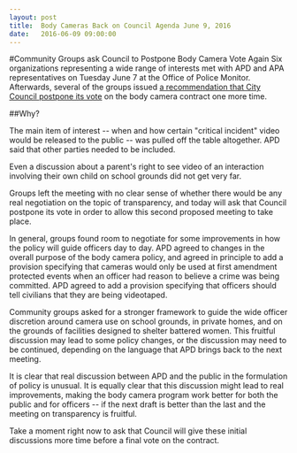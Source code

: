 ```yaml
---
layout: post
title:  Body Cameras Back on Council Agenda June 9, 2016
date:   2016-06-09 09:00:00
---
```


#Community Groups ask Council to Postpone Body Camera Vote Again
Six organizations representing a wide range of interests met with APD and APA representatives on Tuesday June 7 at the Office of Police Monitor. Afterwards, several of the groups issued [a recommendation that City Council postpone its vote](/documents/Community_release_APD_body_cam_060816.pdf) on the body camera contract one more time.

##Why?

The main item of interest -- when and how certain "critical incident" video would be released to the public -- was pulled off the table altogether. APD said that other parties needed to be included. 

Even a discussion about a parent's right to see video of an interaction involving their own child on school grounds did not get very far. 

Groups left the meeting with no clear sense of whether there would be any real negotiation on the topic of transparency, and today will ask that Council postpone its vote in order to allow this second proposed meeting to take place.

In general, groups found room to negotiate for some improvements in how the policy will guide officers day to day. APD agreed to changes in the overall purpose of the body camera policy, and agreed in principle to add a provision specifying that cameras would only be used at first amendment protected events when an officer had reason to believe a crime was being committed. APD agreed to add a provision specifying that officers should tell civilians that they are being videotaped.

Community groups asked for a stronger framework to guide the wide officer discretion around camera use on school grounds, in private homes, and on the grounds of facilities designed to shelter battered women. This fruitful discussion may lead to some policy changes, or the discussion may need to be continued, depending on the language that APD brings back to the next meeting.

It is clear that real discussion between APD and the public in the formulation of policy is unusual. It is equally clear that this discussion might lead to real improvements, making the body camera program work better for both the public and for officers -- if the next draft is better than the last and the meeting on transparency is fruitful. 

Take a moment right now to ask that Council will give these initial discussions more time before a final vote on the contract. 

